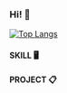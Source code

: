 ### Hi! 👋 

[![Top Langs](https://github-readme-stats.vercel.app/api/top-langs/?username=anuraghazra)](https://github.com/cuihaen/github-readme-stats)

#### SKILL 🖥️

#### PROJECT 📋
<!--
**cuihaen/cuihaen** is a ✨ _special_ ✨ repository because its `README.md` (this file) appears on your GitHub profile.

Here are some ideas to get you started:

- 🔭 I’m currently working on ...
- 🌱 I’m currently learning ...
- 👯 I’m looking to collaborate on ...
- 🤔 I’m looking for help with ...
- 💬 Ask me about ...
- 📫 How to reach me: ...
- 😄 Pronouns: ...
- ⚡ Fun fact: ...
-->
